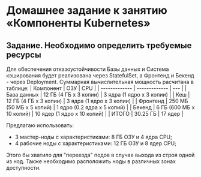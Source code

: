 # Домашнее задание к занятию «Компоненты Kubernetes»

## Задание. Необходимо определить требуемые ресурсы


Для обеспечения отказоустойчивости Базы данных и Система кэширования будет реализована через StatefulSet, а Фронтенд и Бекенд - через Deployment.
Суммарная вычислительная мощность расчитана в таблице:
| Компонент  | ОЗУ | CPU |
| ------------- | ------------- | --- |
| База данных  | 12 ГБ (4 ГБ х 3 копии)  | 3 ядра (1 ядро х 3 копии) |
| Кеш  |  12 ГБ (4 ГБ х 3 копии)    |  3 ядра (1 ядро х 3 копии)  |
| Фронтенд   |  250 МБ (50 МБ х 5 копий)  | 1 ядро (0.2 ядра х 5 копий) |
| Бекенд  |  6 ГБ (600 МБ х 10 копий)  | 10 ядер (1 ядро х 10 копий) |
| ИТОГО  | 30.25 ГБ | 17 ядер |

Предлагаю использовать:
 - 3 мастер-ноды с характеристиками: 8 ГБ ОЗУ и 4 ядра CPU;
 - 4 рабочие ноды с характеристиками: 12 ГБ ОЗУ и 8 ядер CPU;

Этого бы хватило для "переезда" подов в случае выхода из строя одной из нод. Также необходимо расположить ноды в различных зонах доступности.
